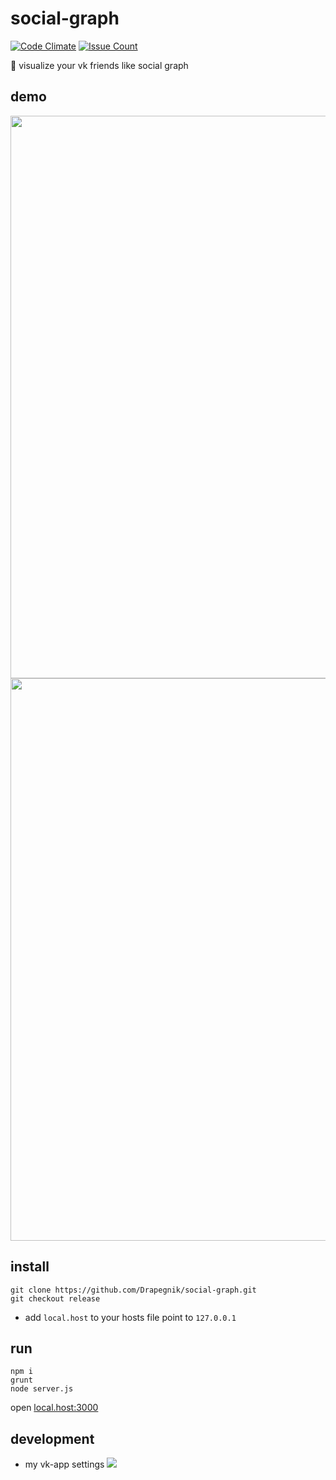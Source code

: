 # social-graph
[![Code Climate](https://codeclimate.com/github/Drapegnik/social-graph/badges/gpa.svg)](https://codeclimate.com/github/Drapegnik/social-graph) [![Issue Count](https://codeclimate.com/github/Drapegnik/social-graph/badges/issue_count.svg)](https://codeclimate.com/github/Drapegnik/social-graph)

:two_men_holding_hands: visualize your vk friends like social graph

## demo
<img src="http://res.cloudinary.com/dzsjwgjii/image/upload/v1483542784/graph3.png" width=900px/>
<img src="http://res.cloudinary.com/dzsjwgjii/image/upload/v1483542827/graph4.png" width=900px/>

## install
```
git clone https://github.com/Drapegnik/social-graph.git
git checkout release
```
* add `local.host` to your hosts file  point to `127.0.0.1`

## run
```
npm i
grunt
node server.js
```
open [local.host:3000](http://local.host:3000)

## development

* my vk-app settings
![](http://res.cloudinary.com/dzsjwgjii/image/upload/v1492552854/vk-app.png)
